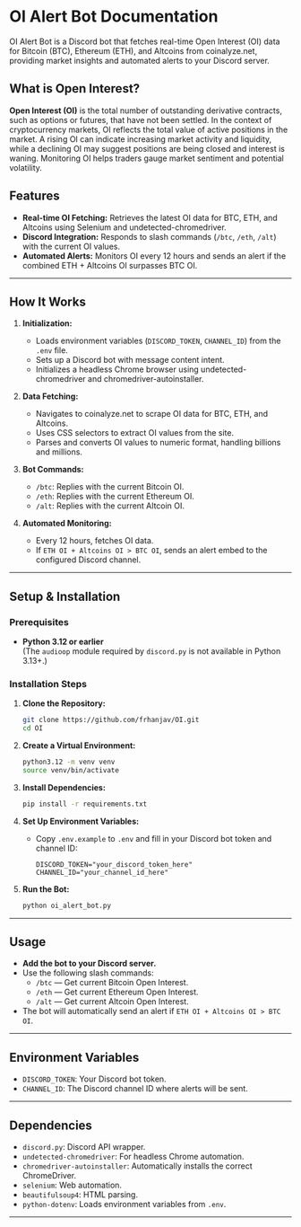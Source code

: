 # OI Alert Bot Documentation

OI Alert Bot is a Discord bot that fetches real-time Open Interest (OI) data for Bitcoin (BTC), Ethereum (ETH), and Altcoins from coinalyze.net, providing market insights and automated alerts to your Discord server.

## What is Open Interest?

**Open Interest (OI)** is the total number of outstanding derivative contracts, such as options or futures, that have not been settled. In the context of cryptocurrency markets, OI reflects the total value of active positions in the market. A rising OI can indicate increasing market activity and liquidity, while a declining OI may suggest positions are being closed and interest is waning. Monitoring OI helps traders gauge market sentiment and potential volatility.

## Features

- **Real-time OI Fetching:** Retrieves the latest OI data for BTC, ETH, and Altcoins using Selenium and undetected-chromedriver.
- **Discord Integration:** Responds to slash commands (`/btc`, `/eth`, `/alt`) with the current OI values.
- **Automated Alerts:** Monitors OI every 12 hours and sends an alert if the combined ETH + Altcoins OI surpasses BTC OI.

---

## How It Works

1. **Initialization:**

   - Loads environment variables (`DISCORD_TOKEN`, `CHANNEL_ID`) from the `.env` file.
   - Sets up a Discord bot with message content intent.
   - Initializes a headless Chrome browser using undetected-chromedriver and chromedriver-autoinstaller.

2. **Data Fetching:**

   - Navigates to coinalyze.net to scrape OI data for BTC, ETH, and Altcoins.
   - Uses CSS selectors to extract OI values from the site.
   - Parses and converts OI values to numeric format, handling billions and millions.

3. **Bot Commands:**

   - `/btc`: Replies with the current Bitcoin OI.
   - `/eth`: Replies with the current Ethereum OI.
   - `/alt`: Replies with the current Altcoin OI.

4. **Automated Monitoring:**

   - Every 12 hours, fetches OI data.
   - If `ETH OI + Altcoins OI > BTC OI`, sends an alert embed to the configured Discord channel.

---

## Setup & Installation

### Prerequisites

- **Python 3.12 or earlier**  
  (The `audioop` module required by `discord.py` is not available in Python 3.13+.)

### Installation Steps

1. **Clone the Repository:**

   ```bash
   git clone https://github.com/frhanjav/OI.git
   cd OI
   ```

2. **Create a Virtual Environment:**

   ```bash
   python3.12 -m venv venv
   source venv/bin/activate
   ```

3. **Install Dependencies:**

   ```bash
   pip install -r requirements.txt
   ```

4. **Set Up Environment Variables:**

   - Copy `.env.example` to `.env` and fill in your Discord bot token and channel ID:
     ```env
     DISCORD_TOKEN="your_discord_token_here"
     CHANNEL_ID="your_channel_id_here"
     ```

5. **Run the Bot:**
   ```bash
   python oi_alert_bot.py
   ```

---

## Usage

- **Add the bot to your Discord server.**
- Use the following slash commands:
  - `/btc` — Get current Bitcoin Open Interest.
  - `/eth` — Get current Ethereum Open Interest.
  - `/alt` — Get current Altcoin Open Interest.
- The bot will automatically send an alert if `ETH OI + Altcoins OI > BTC OI`.

---

## Environment Variables

- `DISCORD_TOKEN`: Your Discord bot token.
- `CHANNEL_ID`: The Discord channel ID where alerts will be sent.

---

## Dependencies

- `discord.py`: Discord API wrapper.
- `undetected-chromedriver`: For headless Chrome automation.
- `chromedriver-autoinstaller`: Automatically installs the correct ChromeDriver.
- `selenium`: Web automation.
- `beautifulsoup4`: HTML parsing.
- `python-dotenv`: Loads environment variables from `.env`.

---

